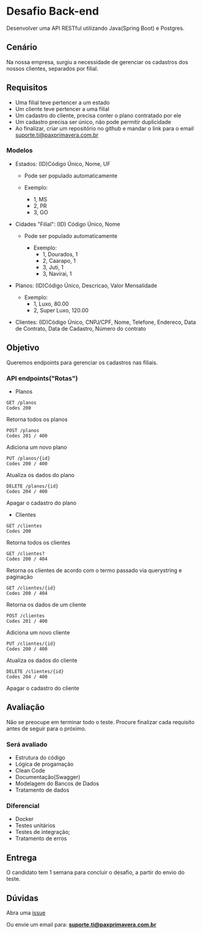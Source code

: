 # Desafio Back-end

Desenvolver uma API RESTful utilizando Java(Spring Boot) e Postgres.

## Cenário

Na nossa empresa, surgiu a necessidade de gerenciar os cadastros dos nossos clientes, separados por filial.

## Requisitos
- Uma filial teve pertencer a um estado
- Um cliente teve pertencer a uma filial
- Um cadastro do cliente, precisa conter o plano contratado por ele
- Um cadastro precisa ser único, não pode permitir duplicidade
- Ao finalizar, criar um repositório no github e mandar o link para o email <suporte.ti@paxprimavera.com.br>

### Modelos
- Estados: (ID)Código Único, Nome, UF
    - Pode ser populado automaticamente

    - Exemplo: 
        - 1, MS 
        - 2, PR
        - 3, GO

- Cidades "Filial": (ID) Código Único, Nome
    - Pode ser populado automaticamente

        - Exemplo: 
            - 1, Dourados, 1 
            - 2, Caarapo, 1
            - 3, Juti, 1
            - 3, Navirai, 1

- Planos: (ID)Código Único, Descricao, Valor Mensalidade

  - Exemplo:
    - 1, Luxo, 80.00
    - 2, Super Luxo, 120.00

- Clientes: (ID)Código Único, CNPJ/CPF, Nome, Telefone, Endereco, Data de Contrato, Data de Cadastro, Número do contrato

## Objetivo

Queremos endpoints para gerenciar os cadastros nas filiais.

### API endpoints("Rotas")

- Planos

```
GET /planos 
Codes 200
```
Retorna todos os planos

```
POST /planos
Codes 201 / 400
```
Adiciona um novo plano

```
PUT /planos/{id}
Codes 200 / 400
```
Atualiza os dados do plano

```
DELETE /planos/{id}
Codes 204 / 400
```
Apagar o cadastro do plano

- Clientes

```
GET /clientes 
Codes 200
```
Retorna todos os clientes

```
GET /clientes?
Codes 200 / 404
```
Retorna os clientes de acordo com o termo passado via querystring e paginação

```
GET /clientes/{id}
Codes 200 / 404
```
Retorna os dados de um cliente

```
POST /clientes
Codes 201 / 400
```
Adiciona um novo cliente

```
PUT /clientes/{id}
Codes 200 / 400
```
Atualiza os dados do cliente

```
DELETE /clientes/{id}
Codes 204 / 400
```
Apagar o cadastro do cliente

## Avaliação

Não se preocupe em terminar todo o teste. Procure finalizar cada requisito antes de seguir para o próximo.

### Será avaliado

- Estrutura do código
- Lógica de progamação
- Clean Code
- Documentação(Swagger)
- Modelagem do Bancos de Dados
- Tratamento de dados

### Diferencial

- Docker
- Testes unitários
- Testes de integração;
- Tratamento de erros

## Entrega

O candidato tem 1 semana para concluir o desafio, a partir do envio do teste.

## Dúvidas

Abra uma [issue](https://github.com/pax-primavera/desafio-tecnico-backend/issues)

Ou envie um email para: **suporte.ti@paxprimavera.com.br**

